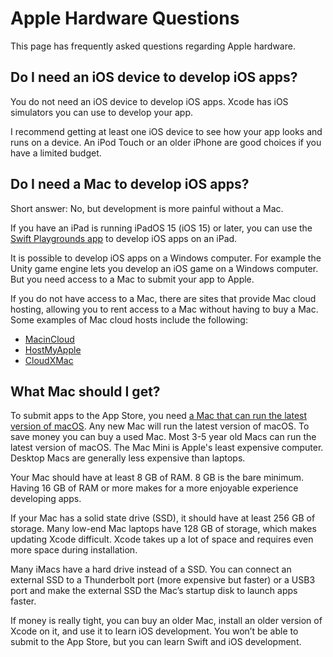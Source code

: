 # Apple Hardware Questions

This page has frequently asked questions regarding Apple hardware.

## Do I need an iOS device to develop iOS apps?

You do not need an iOS device to develop iOS apps. Xcode has iOS simulators you can use to develop your app.

I recommend getting at least one iOS device to see how your app looks and runs on a device. An iPod Touch or an older iPhone are good choices if you have a limited budget.

## Do I need a Mac to develop iOS apps?

Short answer: No, but development is more painful without a Mac.

If you have an iPad is running iPadOS 15 (iOS 15) or later, you can use the [Swift Playgrounds app](https://apps.apple.com/us/app/swift-playgrounds/id908519492) to develop iOS apps on an iPad.

It is possible to develop iOS apps on a Windows computer. For example the Unity game engine lets you develop an iOS game on a Windows computer. But you need access to a Mac to submit your app to Apple.

If you do not have access to a Mac, there are sites that provide Mac cloud hosting, allowing you to rent access to a Mac without having to buy a Mac. Some examples of Mac cloud hosts include the following:

* [MacinCloud](https://www.macincloud.com/)
* [HostMyApple](https://www.hostmyapple.com/)
* [CloudXMac](https://cloudxmac.com)

## What Mac should I get?

To submit apps to the App Store, you need [a Mac that can run the latest version of macOS](https://www.apple.com/macos/how-to-upgrade/#hardware-requirements). Any new Mac will run the latest version of macOS. To save money you can buy a used Mac. Most 3-5 year old Macs can run the latest version of macOS. The Mac Mini is Apple's least expensive computer. Desktop Macs are generally less expensive than laptops.

Your Mac should have at least 8 GB of RAM. 8 GB is the bare minimum. Having 16 GB of RAM or more makes for a more enjoyable experience developing apps.

If your Mac has a solid state drive (SSD), it should have at least 256 GB of storage. Many low-end Mac laptops have 128 GB of storage, which makes updating Xcode difficult. Xcode takes up a lot of space and requires even more space during installation.

Many iMacs have a hard drive instead of a SSD. You can connect an external SSD to a Thunderbolt port (more expensive but faster) or a USB3 port and make the external SSD the Mac’s startup disk to launch apps faster.

If money is really tight, you can buy an older Mac, install an older version of Xcode on it, and use it to learn iOS development. You won’t be able to submit to the App Store, but you can learn Swift and iOS development.
